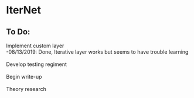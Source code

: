 # IterNet

## To Do:
Implement custom layer<br>
-08/13/2019: Done, Iterative layer works but seems to have trouble learning<br>
<br>
Develop testing regiment<br>
<br>
Begin write-up<br>
<br>
Theory research<br>
